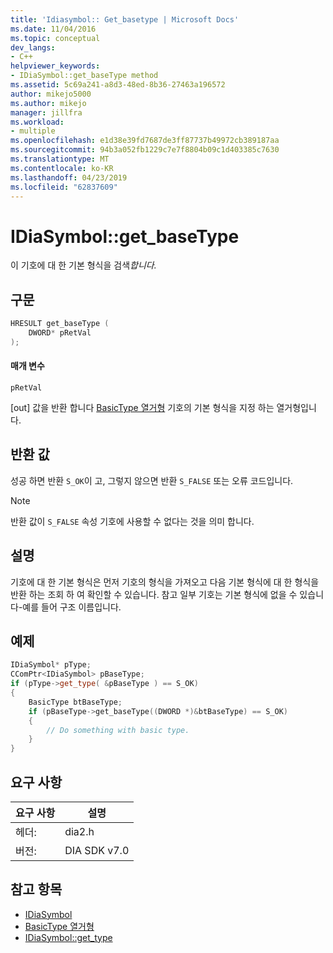 ```yaml
---
title: 'Idiasymbol:: Get_basetype | Microsoft Docs'
ms.date: 11/04/2016
ms.topic: conceptual
dev_langs:
- C++
helpviewer_keywords:
- IDiaSymbol::get_baseType method
ms.assetid: 5c69a241-a8d3-48ed-8b36-27463a196572
author: mikejo5000
ms.author: mikejo
manager: jillfra
ms.workload:
- multiple
ms.openlocfilehash: e1d38e39fd7687de3ff87737b49972cb389187aa
ms.sourcegitcommit: 94b3a052fb1229c7e7f8804b09c1d403385c7630
ms.translationtype: MT
ms.contentlocale: ko-KR
ms.lasthandoff: 04/23/2019
ms.locfileid: "62837609"
---
```

# <a name="idiasymbolgetbasetype"></a>IDiaSymbol::get_baseType
이 기호에 대 한 기본 형식을 검색<em>합니다.</em>

## <a name="syntax"></a>구문

```C++
HRESULT get_baseType (
    DWORD* pRetVal
);
```

#### <a name="parameters"></a>매개 변수
`pRetVal`

[out] 값을 반환 합니다 [BasicType 열거형](../../debugger/debug-interface-access/basictype.md) 기호의 기본 형식을 지정 하는 열거형입니다.

## <a name="return-value"></a>반환 값
성공 하면 반환 `S_OK`이 고, 그렇지 않으면 반환 `S_FALSE` 또는 오류 코드입니다.

> [!NOTE]
> 반환 값이 `S_FALSE` 속성 기호에 사용할 수 없다는 것을 의미 합니다.

## <a name="remarks"></a>설명
기호에 대 한 기본 형식은 먼저 기호의 형식을 가져오고 다음 기본 형식에 대 한 형식을 반환 하는 조회 하 여 확인할 수 있습니다. 참고 일부 기호는 기본 형식에 없을 수 있습니다-예를 들어 구조 이름입니다.

## <a name="example"></a>예제

```C++
IDiaSymbol* pType;
CComPtr<IDiaSymbol> pBaseType;
if (pType->get_type( &pBaseType ) == S_OK)
{
    BasicType btBaseType;
    if (pBaseType->get_baseType((DWORD *)&btBaseType) == S_OK)
    {
        // Do something with basic type.
    }
}
```

## <a name="requirements"></a>요구 사항

|요구 사항|설명|
|-----------------|-----------------|
|헤더:|dia2.h|
|버전:|DIA SDK v7.0|

## <a name="see-also"></a>참고 항목
- [IDiaSymbol](../../debugger/debug-interface-access/idiasymbol.md)
- [BasicType 열거형](../../debugger/debug-interface-access/basictype.md)
- [IDiaSymbol::get_type](../../debugger/debug-interface-access/idiasymbol-get-type.md)
